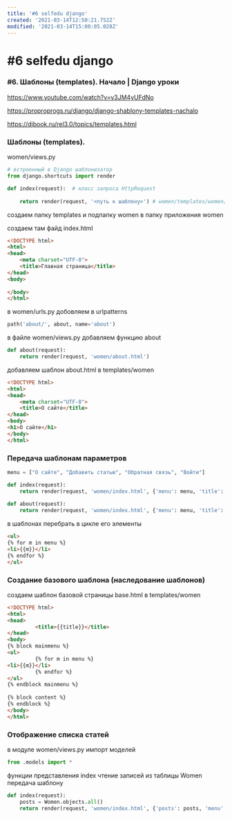 ```yaml
---
title: '#6 selfedu django'
created: '2021-03-14T12:50:21.752Z'
modified: '2021-03-14T15:00:05.028Z'
---
```


# #6 selfedu django

### #6. Шаблоны (templates). Начало | Django уроки

https://www.youtube.com/watch?v=v3JM4yUFdNo

https://proproprogs.ru/django/django-shablony-templates-nachalo

https://djbook.ru/rel3.0/topics/templates.html


### Шаблоны (templates).

women/views.py 

~~~python
# встроенный в Django шаблонизатор
from django.shortcuts import render

def index(request):  # класс запроса HttpRequest
    
    return render(request, '<путь к шаблону>') # women/templates/women/

~~~

создаем папку templates и подпапку women в папку приложения women

создаем там файд index.html
```html
<!DOCTYPE html>
<html>
<head>
    <meta charset="UTF-8">
    <title>Главная страница</title>
</head>
<body>
 
</body>
</html>
```


в women/urls.py добовляем в urlpatterns

~~~python
path('about/', about, name='about')
~~~

в файле women/views.py добавляем функцию about 

~~~python
def about(request):
    return render(request, 'women/about.html')
~~~

добавляем шаблон about.html в templates/women

~~~html
<!DOCTYPE html>
<html>
<head>
    <meta charset="UTF-8">
    <title>О сайте</title>
</head>
<body>
<h1>О сайте</h1>
</body>
</html>
~~~


### Передача шаблонам параметров

```python
menu = ["О сайте", "Добавить статью", "Обратная связь", "Войти"]

def index(request):
    return render(request, 'women/index.html', {'menu': menu, 'title': 'Главная страница'})
 
def about(request):
    return render(request, 'women/index.html', {'menu': menu, 'title': 'О сайте'})

```

в шаблонах перебрать в цикле его элементы 

```html
<ul>
{% for m in menu %}
<li>{{m}}</li>
{% endfor %}
</ul>
```


### Создание базового шаблона (наследование шаблонов)

создаем шаблон базовой страницы base.html в templates/women

```html
<!DOCTYPE html>
<html>
<head>
         <title>{{title}}</title>
</head>
<body>
{% block mainmenu %}
<ul>
         {% for m in menu %}
<li>{{m}}</li>
         {% endfor %}
</ul>
{% endblock mainmenu %}
 
{% block content %}
{% endblock %}
</body>
</html>
```

### Отображение списка статей

в модуле women/views.py импорт моделей

```python
from .models import *
```

функции представления index чтение записей из таблицы Women передача шаблону

```python
def index(request):
    posts = Women.objects.all()
    return render(request, 'women/index.html', {'posts': posts, 'menu': menu, 'title': 'Главная страница'})
```





